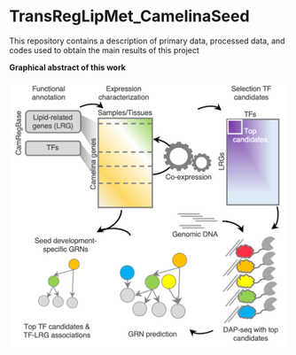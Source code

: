# TransRegLipMet_CamelinaSeed

This repository contains a description of primary data, processed data, and codes used to obtain the main results of this project

**Graphical abstract of this work**


<img src="_img/graphical_abstract.png" alt="Graphical Abstract" width="550"/> 
